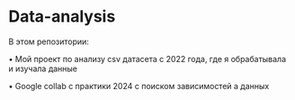 # Data-analysis

В этом репозитории: 

• Мой проект по анализу csv датасета с 2022 года, где я обрабатывала и изучала данные

• Google collab с практики 2024 с поиском зависимостей а данных
